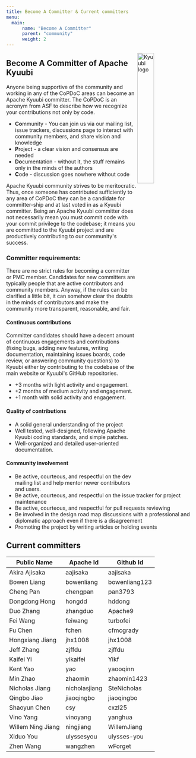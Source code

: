```yaml
---
title: Become A Committer & Current committers
menu:
  main:
      name: "Become A Committer"
      parent: "community"
      weight: 2
---
```

<!---
  Licensed under the Apache License, Version 2.0 (the "License");
  you may not use this file except in compliance with the License.
  You may obtain a copy of the License at

   http://www.apache.org/licenses/LICENSE-2.0

  Unless required by applicable law or agreed to in writing, software
  distributed under the License is distributed on an "AS IS" BASIS,
  WITHOUT WARRANTIES OR CONDITIONS OF ANY KIND, either express or implied.
  See the License for the specific language governing permissions and
  limitations under the License. See accompanying LICENSE file.
-->

<img src="https://svn.apache.org/repos/asf/comdev/project-logos/originals/kyuubi-1.svg" alt="Kyuubi logo" width="30%" align="right" />

## Become A Committer of Apache Kyuubi

Anyone being supportive of the community and working in any of the
CoPDoC areas can become an Apache Kyuubi committer. The CoPDoC is an
acronym from ASF to describe how we recognize your contributions not
only by code.

- **Co**mmunity - You can join us via our mailing list, issue
  trackers, discussions page to interact with community members, and
  share vision and knowledge
- **P**roject - a clear vision and consensus are needed
- **Do**cumentation - without it, the stuff remains only in the minds
  of the authors
- **C**ode - discussion goes nowhere without code

Apache Kyuubi community strives to be meritocratic. Thus, once someone
has contributed sufficiently to any area of CoPDoC they can be a
candidate for committer-ship and at last voted in as a Kyuubi
committer. Being an Apache Kyuubi committer does not necessarily mean
you must commit code with your commit privilege to the codebase; it
means you are committed to the Kyuubi project and are productively
contributing to our community's success.

### Committer requirements:

There are no strict rules for becoming a committer or PMC member.
Candidates for new committers are typically people that are active
contributors and community members. Anyway, if the rules can be
clarified a little bit, it can somehow clear the doubts in the minds
of contributors and make the community more transparent, reasonable,
and fair.

#### Continuous contributions

Committer candidates should have a decent amount of continuous
engagements and contributions (fixing bugs, adding new features,
writing documentation, maintaining issues boards, code review, or answering
community questions) to Kyuubi either by contributing to the codebase
of the main website or Kyuubi's GitHub repositories.

- +3 months with light activity and engagement.
- +2 months of medium activity and engagement.
- +1 month with solid activity and engagement.

#### Quality of contributions
- A solid general understanding of the project
- Well tested, well-designed, following Apache Kyuubi coding
  standards, and simple patches.
- Well-organized and detailed user-oriented documentation.

#### Community involvement

- Be active, courteous, and respectful on the dev mailing list and
  help mentor newer contributors
  and users.
- Be active, courteous, and respectful on the issue tracker for
  project maintenance
- Be active, courteous, and respectful for pull requests reviewing
- Be involved in the design road map discussions with a professional
  and diplomatic approach even if there is a disagreement
- Promoting the project by writing articles or holding events

## Current committers

<table class="ui selectable celled table">
  <thead>
    <tr>
      <th>Public Name</th>
      <th>Apache Id</th>
      <th>Github Id</th>
    </tr>
  </thead>
  <tbody>
    <tr>
      <td>Akira Ajisaka</td>
      <td>aajisaka</td>
      <td>aajisaka</td>
   </tr>
    <tr>
      <td>Bowen Liang</td>
      <td>bowenliang</td>
      <td>bowenliang123</td>
    </tr>
    <tr>
      <td>Cheng Pan</td>
      <td>chengpan</td>
      <td>pan3793</td>
    </tr>
    <tr>
      <td>Dongdong Hong</td>
      <td>hongdd</td>
      <td>hddong</td>
    </tr>
    <tr>
      <td>Duo Zhang</td>
      <td>zhangduo</td>
      <td>Apache9</td>
    </tr>
    <tr>
      <td>Fei Wang</td>
      <td>feiwang</td>
      <td>turbofei</td>
    </tr>
    <tr>
      <td>Fu Chen</td>
      <td>fchen</td>
      <td>cfmcgrady</td>
    </tr>
    <tr>
      <td>Hongxiang Jiang</td>
      <td>jhx1008</td>
      <td>jhx1008</td>
    </tr>
    <tr>
      <td>Jeff Zhang</td>
      <td>zjffdu</td>
      <td>zjffdu</td>
    </tr>
    <tr>
      <td>Kaifei Yi</td>
      <td>yikaifei</td>
      <td>Yikf</td>
    </tr>
    <tr>
      <td>Kent Yao</td>
      <td>yao</td>
      <td>yaooqinn</td>
    </tr>
    <tr>
      <td>Min Zhao</td>
      <td>zhaomin</td>
      <td>zhaomin1423</td>
    </tr>
    <tr>
      <td>Nicholas Jiang</td>
      <td>nicholasjiang</td>
      <td>SteNicholas</td>
    </tr>
    <tr>
      <td>Qingbo Jiao</td>
      <td>jiaoqingbo</td>
      <td>jiaoqingbo</td>
    </tr>
    <tr>
      <td>Shaoyun Chen</td>
      <td>csy</td>
      <td>cxzl25</td>
    </tr>
    <tr>
      <td>Vino Yang</td>
      <td>vinoyang</td>
      <td>yanghua</td>
    </tr>
    <tr>
      <td>Willem Ning Jiang</td>
      <td>ningjiang</td>
      <td>WillemJiang</td>
    </tr>
    <tr>
      <td>Xiduo You</td>
      <td>ulyssesyou</td>
      <td>ulysses-you</td>
    </tr>
    <tr>
      <td>Zhen Wang</td>
      <td>wangzhen</td>
      <td>wForget</td>
    </tr>
  </tbody>
</table>